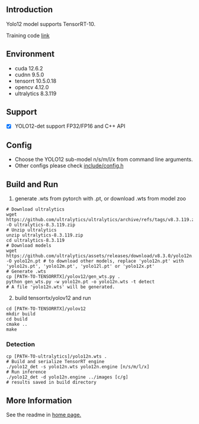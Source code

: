 ## Introduction

Yolo12 model supports TensorRT-10.

Training code [link](https://github.com/ultralytics/ultralytics/archive/refs/tags/v8.3.38.zip)

## Environment

* cuda 12.6.2
* cudnn 9.5.0
* tensorrt 10.5.0.18
* opencv 4.12.0
* ultralytics 8.3.119

## Support

* [x] YOLO12-det support FP32/FP16 and C++ API


## Config

* Choose the YOLO12 sub-model n/s/m/l/x from command line arguments.
* Other configs please check [include/config.h](include/config.h)

## Build and Run

1. generate .wts from pytorch with .pt, or download .wts from model zoo

```shell
# Download ultralytics
wget https://github.com/ultralytics/ultralytics/archive/refs/tags/v8.3.119.zip -O ultralytics-8.3.119.zip
# Unzip ultralytics
unzip ultralytics-8.3.119.zip
cd ultralytics-8.3.119
# Download models
wget https://github.com/ultralytics/assets/releases/download/v8.3.0/yolo12n.pt -O yolo12n.pt # to download other models, replace 'yolo12n.pt' with 'yolo12s.pt', 'yolo12m.pt', 'yolo12l.pt' or 'yolo12x.pt'
# Generate .wts
cp [PATH-TO-TENSORRTX]/yolov12/gen_wts.py .
python gen_wts.py -w yolo12n.pt -o yolo12n.wts -t detect
# A file 'yolo12n.wts' will be generated.
```

2. build tensorrtx/yolov12 and run
```shell
cd [PATH-TO-TENSORRTX]/yolov12
mkdir build
cd build
cmake ..
make
```

### Detection
```shell
cp [PATH-TO-ultralytics]/yolo12n.wts .
# Build and serialize TensorRT engine
./yolo12_det -s yolo12n.wts yolo12n.engine [n/s/m/l/x]
# Run inference
./yolo12_det -d yolo12n.engine ../images [c/g]
# results saved in build directory
```

## More Information
See the readme in [home page.](https://github.com/wang-xinyu/tensorrtx)
